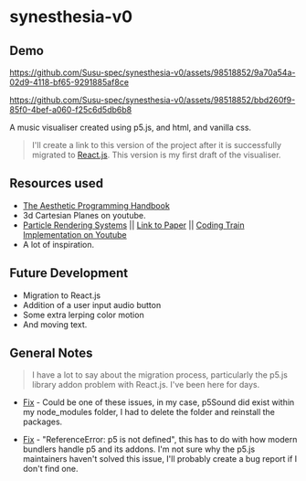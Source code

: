 # synesthesia-v0

## Demo

https://github.com/Susu-spec/synesthesia-v0/assets/98518852/9a70a54a-02d9-4118-bf65-9291885af8ce



https://github.com/Susu-spec/synesthesia-v0/assets/98518852/bbd260f9-85f0-4bef-a060-f25c6d5db6b8



A music visualiser created using p5.js, and html, and vanilla css.
> I'll create a link to this version of the project after it is successfully migrated to [React.js](https://react.dev/).
> This version is my first draft of the visualiser.

## Resources used
- [The Aesthetic Programming Handbook](https://aesthetic-programming.net/)
- 3d Cartesian Planes on youtube.
- [Particle Rendering Systems](https://www.karlsims.com/particle-dreams.html) || [Link to Paper](https://www.karlsims.com/papers/ParticlesSiggraph90.pdf) || [Coding Train Implementation on Youtube](https://www.youtube.com/watch?v=syR0klfncCk)
- A lot of inspiration.

## Future Development
- Migration to React.js
- Addition of a user input audio button
- Some extra lerping color motion
- And moving text.

## General Notes
> I have a lot to say about the migration process, particularly the p5.js library addon problem with React.js. I've been here for days. 

- [Fix](https://github.com/P5-wrapper/react/issues/61) - Could be one of these issues, in my case, p5Sound did exist within my node_modules folder, I had to delete the folder and reinstall the packages.

- [Fix](https://github.com/processing/p5.js/issues/4479) - "ReferenceError: p5 is not defined", this has to do with how modern bundlers handle p5 and its addons. I'm not sure why the p5.js maintainers haven't solved this issue, I'll probably create a bug report if I don't find one.
